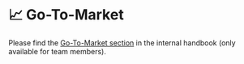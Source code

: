 # 📈 Go-To-Market

Please find the [Go-To-Market section](http://localhost:5000/s/WaLtJW7vSWtqVDvDxUtR/go-to-market) in the internal handbook (only available for team members).
